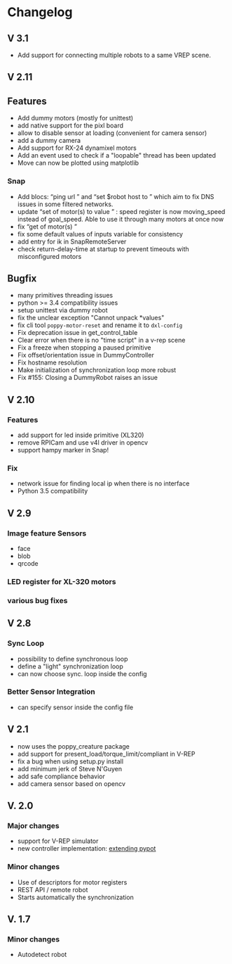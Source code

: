 # Changelog

## V 3.1

* Add support for connecting multiple robots to a same VREP scene.

## V 2.11

## Features
* Add dummy motors (mostly for unittest)
* add native support for the pixl board
* allow to disable sensor at loading (convenient for camera sensor)
* add a dummy camera
* Add support for RX-24 dynamixel motors
* Add an event used to check if a "loopable" thread has been updated
* Move can now be plotted using matplotlib

### Snap
* Add blocs: “ping url <hostname>” and “set $robot host to <hostname>” which aim to fix DNS issues in some filtered networks.
* update “set <register> of motor(s) <motors> to value <value>” : speed register is now moving_speed instead of goal_speed. Able to use it through many motors at once now
* fix “get  <register> of motor(s) <motors>”
* fix some default values of inputs variable for consistency
* add entry for ik in SnapRemoteServer
* check return-delay-time at startup to prevent timeouts with misconfigured motors

## Bugfix
* many primitives threading issues
* python >= 3.4 compatibility issues
* setup unittest via dummy robot
* fix the unclear exception "Cannot unpack *values"
* fix cli tool `poppy-motor-reset` and rename it to `dxl-config`
* Fix deprecation issue in get_control_table
* Clear error when there is no "time script" in a v-rep scene
* Fix a freeze when stopping a paused primitive
* Fix offset/orientation issue in DummyController
* Fix hostname resolution
* Make initialization of synchronization loop more robust
* Fix #155: Closing a DummyRobot raises an issue

## V 2.10
### Features
* add support for led inside primitive (XL320)
* remove RPICam and use v4l driver in opencv
* support hampy marker in Snap!

### Fix
* network issue for finding local ip when there is no interface
* Python 3.5 compatibility



## V 2.9
### Image feature Sensors
* face
* blob
* qrcode

### LED register for XL-320 motors
### various bug fixes

## V 2.8
### Sync Loop
* possibility to define synchronous loop
* define a "light" synchronization loop
* can now choose sync. loop inside the config

### Better Sensor Integration
* can specify sensor inside the config file

## V 2.1
* now uses the poppy_creature package
* add support for present_load/torque_limit/compliant in V-REP
* fix a bug when using setup.py install
* add minimum jerk of Steve N'Guyen
* add safe compliance behavior
* add camera sensor based on opencv

## V. 2.0

### Major changes
* support for V-REP simulator
* new controller implementation: [extending pypot](http://poppy-project.github.io/pypot/extending.html)

### Minor changes
* Use of descriptors for motor registers
* REST API / remote robot
* Starts automatically the synchronization


## V. 1.7

### Minor changes
* Autodetect robot
